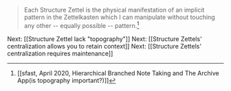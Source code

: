 > Each Structure Zettel is the physical manifestation of an implicit pattern in the Zettelkasten which I can manipulate without touching any other -- equally possible -- pattern.[^1]

Next: [[Structure Zettel lack "topography"]]
Next: [[Structure Zettels' centralization allows you to retain context]]
Next: [[Structure Zettels' centralization requires maintenance]]

[^1]: [[sfast, April 2020, Hierarchical Branched Note Taking and The Archive App(is topography important?)]]